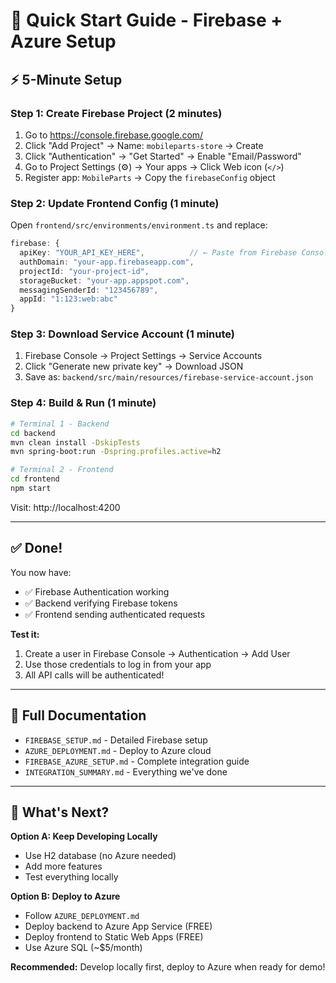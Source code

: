# 🚀 Quick Start Guide - Firebase + Azure Setup

## ⚡ 5-Minute Setup

### Step 1: Create Firebase Project (2 minutes)

1. Go to https://console.firebase.google.com/
2. Click "Add Project" → Name: `mobileparts-store` → Create
3. Click "Authentication" → "Get Started" → Enable "Email/Password"
4. Go to Project Settings (⚙️) → Your apps → Click Web icon (`</>`)
5. Register app: `MobileParts` → Copy the `firebaseConfig` object

### Step 2: Update Frontend Config (1 minute)

Open `frontend/src/environments/environment.ts` and replace:

```typescript
firebase: {
  apiKey: "YOUR_API_KEY_HERE",          // ← Paste from Firebase Console
  authDomain: "your-app.firebaseapp.com",
  projectId: "your-project-id",
  storageBucket: "your-app.appspot.com",
  messagingSenderId: "123456789",
  appId: "1:123:web:abc"
}
```

### Step 3: Download Service Account (1 minute)

1. Firebase Console → Project Settings → Service Accounts
2. Click "Generate new private key" → Download JSON
3. Save as: `backend/src/main/resources/firebase-service-account.json`

### Step 4: Build & Run (1 minute)

```bash
# Terminal 1 - Backend
cd backend
mvn clean install -DskipTests
mvn spring-boot:run -Dspring.profiles.active=h2

# Terminal 2 - Frontend
cd frontend
npm start
```

Visit: http://localhost:4200

---

## ✅ Done!

You now have:
- ✅ Firebase Authentication working
- ✅ Backend verifying Firebase tokens
- ✅ Frontend sending authenticated requests

**Test it:**
1. Create a user in Firebase Console → Authentication → Add User
2. Use those credentials to log in from your app
3. All API calls will be authenticated!

---

## 📖 Full Documentation

- `FIREBASE_SETUP.md` - Detailed Firebase setup
- `AZURE_DEPLOYMENT.md` - Deploy to Azure cloud
- `FIREBASE_AZURE_SETUP.md` - Complete integration guide
- `INTEGRATION_SUMMARY.md` - Everything we've done

---

## 🎯 What's Next?

**Option A: Keep Developing Locally**
- Use H2 database (no Azure needed)
- Add more features
- Test everything locally

**Option B: Deploy to Azure**
- Follow `AZURE_DEPLOYMENT.md`
- Deploy backend to Azure App Service (FREE)
- Deploy frontend to Static Web Apps (FREE)
- Use Azure SQL (~$5/month)

**Recommended:** Develop locally first, deploy to Azure when ready for demo!

